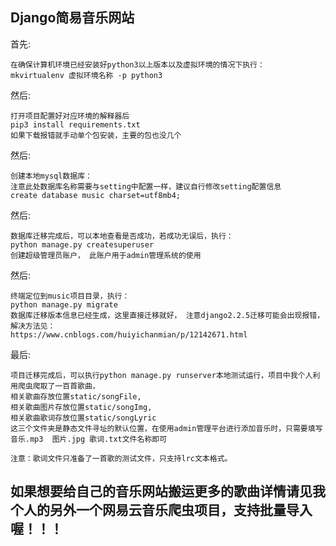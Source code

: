 ## Django简易音乐网站

首先:

    在确保计算机环境已经安装好python3以上版本以及虚拟环境的情况下执行：
    mkvirtualenv 虚拟环境名称 -p python3
然后:

    打开项目配置好对应环境的解释器后
    pip3 install requirements.txt
    如果下载报错就手动单个包安装，主要的包也没几个

然后:

```
创建本地mysql数据库：
注意此处数据库名称需要与setting中配置一样，建议自行修改setting配置信息
create database music charset=utf8mb4;
```

然后:

```
数据库迁移完成后，可以本地查看是否成功，若成功无误后，执行：
python manage.py createsuperuser
创建超级管理员账户， 此账户用于admin管理系统的使用
```

然后:

```
终端定位到music项目目录，执行：
python manage.py migrate
数据库迁移版本信息已经生成，这里直接迁移就好， 注意django2.2.5迁移可能会出现报错，解决方法见：
https://www.cnblogs.com/huiyichanmian/p/12142671.html
```

最后:

```
项目迁移完成后，可以执行python manage.py runserver本地测试运行，项目中我个人利用爬虫爬取了一百首歌曲，
相关歌曲存放位置static/songFile, 
相关歌曲图片存放位置static/songImg, 
相关歌曲歌词存放位置static/songLyric
这三个文件夹是静态文件寻址的默认位置，在使用admin管理平台进行添加音乐时，只需要填写 音乐.mp3  图片.jpg 歌词.txt文件名称即可

注意：歌词文件只准备了一首歌的测试文件，只支持lrc文本格式。
```



## 如果想要给自己的音乐网站搬运更多的歌曲详情请见我个人的另外一个网易云音乐爬虫项目，支持批量导入喔！！！

